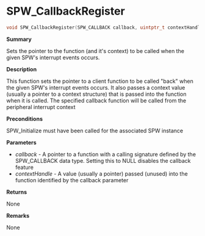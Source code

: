# SPW_CallbackRegister

```c
void SPW_CallbackRegister(SPW_CALLBACK callback, uintptr_t contextHandle)
```

**Summary**

Sets the pointer to the function (and it's context) to be called when the given SPW's interrupt events occurs.

**Description**

This function sets the pointer to a client function to be called "back" when the given SPW's interrupt events occurs. It also passes a context value (usually a pointer to a context structure) that is passed into the function when it is called. The specified callback function will be called from the peripheral interrupt context

**Preconditions**

SPW_Initialize must have been called for the associated SPW instance

**Parameters**

* *callback* - A pointer to a function with a calling signature defined by the SPW_CALLBACK data type. Setting this to NULL disables the callback feature
* *contextHandle* - A value (usually a pointer) passed (unused) into the function identified by the callback parameter

**Returns**

None

**Remarks**

None
